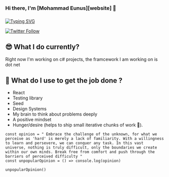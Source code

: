 ### Hi there, I'm [Mohammad Eunus][website] 👋
###
<a href="https://git.io/typing-svg"><img src="https://readme-typing-svg.demolab.com?font=Fira+Code&weight=600&size=21&duration=1995&pause=1000&width=435&lines=Software+Engineer;Problem+Solver;ML+Enthusiast" alt="Typing SVG" /></a>

[![Twitter Follow](https://img.shields.io/twitter/follow/mhmd_eunus?color=%20&label=%20reach%20me%40%20Mohammad%20Eunus&logo=facebook&style=for-the-badge)](https://www.facebook.com/mhmdeunus)

## 😎 What I do currently?

Right now I'm working on c# projects, the framcework I am working on is dot net 


## 🧨 What do I use to get the job done ?

* React
* Testing library
* Seed
* Design Systems
* My brain to think about problems deeply
* A positive mindset
* Hunger/desire (helps to ship small iterative chunks of work 🐐).

```
const opinion = " Embrace the challenge of the unknown, for what we perceive as 'hard' is merely a lack of familiarity. With a willingness to learn and persevere, we can conquer any task. In this vast universe, nothing is truly difficult, only the boundaries we create within our own minds. Break free from comfort and push through the barriers of perceived difficulty "
const unpopularOpinion = () => console.log(opinion)

unpopularOpinion()

```

